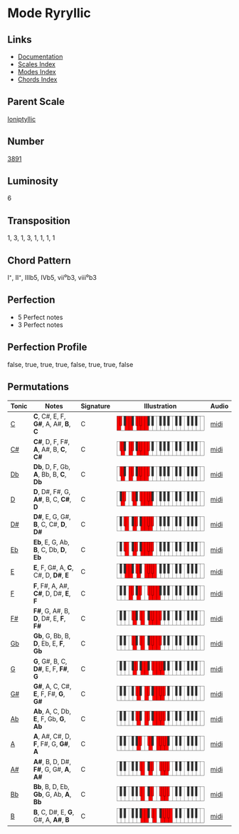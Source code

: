 # Mode Ryryllic

## Links

- [Documentation](README.md)
- [Scales Index](Scales.md)
- [Modes Index](Modes.md)
- [Chords Index](Chords.md)

## Parent Scale

[Ioniptyllic](ScaleIoniptyllic.md)

## Number

[3891](https://ianring.com/musictheory/scales/3891)

## Luminosity

6

## Transposition

1, 3, 1, 3, 1, 1, 1, 1

## Chord Pattern

I⁺, II⁺, IIIb5, IVb5, vii⁰b3, viii⁰b3

## Perfection

- 5 Perfect notes
- 3 Perfect notes

## Perfection Profile

false, true, true, true, false, true, true, false

## Permutations

| Tonic | Notes | Signature | Illustration | Audio |
|-------|-------|-----------|--------------|-------|
| [C](ModeCNaturalRyryllic.md) | **C**, C#, E, F, **G#**, A, A#, **B**, **C** | C | ![CNaturalRyryllic](ModeCNaturalRyryllic.png) | [midi](https://github.com/edipermadi/music/blob/main/docs/ModeCNaturalRyryllic.mid?raw=true) |
| [C#](ModeCSharpRyryllic.md) | **C#**, D, F, F#, **A**, A#, B, **C**, **C#** | C | ![CSharpRyryllic](ModeCSharpRyryllic.png) | [midi](https://github.com/edipermadi/music/blob/main/docs/ModeCSharpRyryllic.mid?raw=true) |
| [Db](ModeDFlatRyryllic.md) | **Db**, D, F, Gb, **A**, Bb, B, **C**, **Db** | C | ![DFlatRyryllic](ModeDFlatRyryllic.png) | [midi](https://github.com/edipermadi/music/blob/main/docs/ModeDFlatRyryllic.mid?raw=true) |
| [D](ModeDNaturalRyryllic.md) | **D**, D#, F#, G, **A#**, B, C, **C#**, **D** | C | ![DNaturalRyryllic](ModeDNaturalRyryllic.png) | [midi](https://github.com/edipermadi/music/blob/main/docs/ModeDNaturalRyryllic.mid?raw=true) |
| [D#](ModeDSharpRyryllic.md) | **D#**, E, G, G#, **B**, C, C#, **D**, **D#** | C | ![DSharpRyryllic](ModeDSharpRyryllic.png) | [midi](https://github.com/edipermadi/music/blob/main/docs/ModeDSharpRyryllic.mid?raw=true) |
| [Eb](ModeEFlatRyryllic.md) | **Eb**, E, G, Ab, **B**, C, Db, **D**, **Eb** | C | ![EFlatRyryllic](ModeEFlatRyryllic.png) | [midi](https://github.com/edipermadi/music/blob/main/docs/ModeEFlatRyryllic.mid?raw=true) |
| [E](ModeENaturalRyryllic.md) | **E**, F, G#, A, **C**, C#, D, **D#**, **E** | C | ![ENaturalRyryllic](ModeENaturalRyryllic.png) | [midi](https://github.com/edipermadi/music/blob/main/docs/ModeENaturalRyryllic.mid?raw=true) |
| [F](ModeFNaturalRyryllic.md) | **F**, F#, A, A#, **C#**, D, D#, **E**, **F** | C | ![FNaturalRyryllic](ModeFNaturalRyryllic.png) | [midi](https://github.com/edipermadi/music/blob/main/docs/ModeFNaturalRyryllic.mid?raw=true) |
| [F#](ModeFSharpRyryllic.md) | **F#**, G, A#, B, **D**, D#, E, **F**, **F#** | C | ![FSharpRyryllic](ModeFSharpRyryllic.png) | [midi](https://github.com/edipermadi/music/blob/main/docs/ModeFSharpRyryllic.mid?raw=true) |
| [Gb](ModeGFlatRyryllic.md) | **Gb**, G, Bb, B, **D**, Eb, E, **F**, **Gb** | C | ![GFlatRyryllic](ModeGFlatRyryllic.png) | [midi](https://github.com/edipermadi/music/blob/main/docs/ModeGFlatRyryllic.mid?raw=true) |
| [G](ModeGNaturalRyryllic.md) | **G**, G#, B, C, **D#**, E, F, **F#**, **G** | C | ![GNaturalRyryllic](ModeGNaturalRyryllic.png) | [midi](https://github.com/edipermadi/music/blob/main/docs/ModeGNaturalRyryllic.mid?raw=true) |
| [G#](ModeGSharpRyryllic.md) | **G#**, A, C, C#, **E**, F, F#, **G**, **G#** | C | ![GSharpRyryllic](ModeGSharpRyryllic.png) | [midi](https://github.com/edipermadi/music/blob/main/docs/ModeGSharpRyryllic.mid?raw=true) |
| [Ab](ModeAFlatRyryllic.md) | **Ab**, A, C, Db, **E**, F, Gb, **G**, **Ab** | C | ![AFlatRyryllic](ModeAFlatRyryllic.png) | [midi](https://github.com/edipermadi/music/blob/main/docs/ModeAFlatRyryllic.mid?raw=true) |
| [A](ModeANaturalRyryllic.md) | **A**, A#, C#, D, **F**, F#, G, **G#**, **A** | C | ![ANaturalRyryllic](ModeANaturalRyryllic.png) | [midi](https://github.com/edipermadi/music/blob/main/docs/ModeANaturalRyryllic.mid?raw=true) |
| [A#](ModeASharpRyryllic.md) | **A#**, B, D, D#, **F#**, G, G#, **A**, **A#** | C | ![ASharpRyryllic](ModeASharpRyryllic.png) | [midi](https://github.com/edipermadi/music/blob/main/docs/ModeASharpRyryllic.mid?raw=true) |
| [Bb](ModeBFlatRyryllic.md) | **Bb**, B, D, Eb, **Gb**, G, Ab, **A**, **Bb** | C | ![BFlatRyryllic](ModeBFlatRyryllic.png) | [midi](https://github.com/edipermadi/music/blob/main/docs/ModeBFlatRyryllic.mid?raw=true) |
| [B](ModeBNaturalRyryllic.md) | **B**, C, D#, E, **G**, G#, A, **A#**, **B** | C | ![BNaturalRyryllic](ModeBNaturalRyryllic.png) | [midi](https://github.com/edipermadi/music/blob/main/docs/ModeBNaturalRyryllic.mid?raw=true) |
